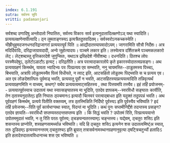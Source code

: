 ```yaml
---
index: 6.1.191
sutra: सर्वस्य सुपि
vritti: padamanjari
---
```


 सर्वशब्द उणादिषु अन्तोदातो निपातितः, सर्वस्य विकारः सार्व इत्यनुदातादिलक्षणोऽञ् यथा स्यादिति। प्रत्ययलक्षणेनापीत्यादि। ठ्न लुमताङ्गस्यऽ इत्यत्रैतदुपपादितम्। सर्वस्वरोऽनकच्कस्येति।  भीह्रीभृहुमदजनधनदरिद्राजागरां प्रत्ययात्पूर्वं पिति ॥ आद्यौदातस्यापवादोऽयम्। जागरामिति सौत्रौ निर्देशः। अत्र मदिर्दिवादिः, दरिद्राजाग्रावदादी, अन्ये जुहोत्यादयः। पञ्चमे लकार इति। लस्येत्वत्र दर्शितक्रमे पञ्चमकलकारो लेट्। लेट्शब्दस्तु वृत्तिकारदेशे जुगुप्सितः, यथाऽत्र द्रविहदेशे नीवीशब्दः। दधनदिति। ठितश्च लोपः परस्मैपदेषुऽ, ठ्लेटोऽडाटौऽ इत्यट्। दरिद्रतीति। अत्र परत्वादाकारलोपे कृते इकारस्योदातत्वप्रसङ्गः। अथ प्रत्ययग्रहणं किमर्थम्, यावता भ्यादिभ्यः परः पित्प्रत्यय एव सम्भवति, ननु चायमस्ति--ठाडुतमस्य पिच्चऽ, बिभयाति, अत्रापि लोडुतमस्यैव पित्वं विधीयते, न त्वाट् इति, आटसहितो लोडुतमः पिद्भवति स च प्रत्यय एव। अत एव लोङदेशात्पितः पूर्वमाड् भवति, प्रत्ययातु पूर्वो न भवति, आटसहितस्याप्रत्ययत्वादिति तन्निवृत्यर्थं प्रत्ययग्रहणमिति न वाच्यम्, कथण्? यथैव प्रत्ययत्वमाट्सहितस्य , तथा पित्तवमपि तस्यैव। इहं तर्हि प्रयोजनम्-- प्रत्ययात्पूर्वस्याच उदातत्वं यथा स्यात्सङ्घातस्य मा भूदिति, एतदेव ज्ञापकम्--स्वरविधौ सङ्घातः कार्यीति, तेन ठ्तास्यनुदातेत्ऽ इति निघातः ठ्पचमानःऽ इत्यादौ चित्स्वरं परत्वाद्बाधत इति यदुक्तं तदुपपन्नं भवति। अथ पूर्वग्रहणं किमर्थम्, प्रत्यये पितीति वक्तव्यम्, तत्र ठ्तस्मिन्निति निर्दिष्टे पूर्वस्यऽ इति पूर्वस्यैव भविष्यति ? इदं तर्हि प्रयेजनम्--पिति पूर्वं कार्यभाग्यथा स्यात्, पिदन्तं मा भूदिति। कथं पुनः सप्तमीनिर्द्देशे तदन्तस्य प्रसङ्ग? एतदेव ज्ञायति--स्वरविधौ सप्तम्यस्तदन्तसप्तम्य इति । किं सिद्धं भवति ? उपोतमं  रिति, रित्प्रत्यययान्ते उपोतममुदातं भवति, न तु रिति परतः पूर्वस्य; ठ्चङ्यन्यतरस्याम्ऽ चङ्न्तस्य। यद्येवम्, ठ्चतुरः शसिऽ इति शसन्तस्य प्राप्नोति, शस्ग्रहणसामर्थ्यान्न भविष्यति। यदि हि ठ्चतुरः शसिऽ इत्यनेन शस उदातत्वमिष्ट्ंअ स्यात्, ततः ठूडिदम्ऽ इत्यस्यानन्तरम् ठ्चतुरश्चऽ इति ब्रूयात् तत्रासर्वनामस्थानग्रहणानुवृत्या ठ्षट्त्रिचतुर्भ्यो हलादिःऽ इति हलादेरुदातत्वविधानाच्च शस एव भविष्यति ॥